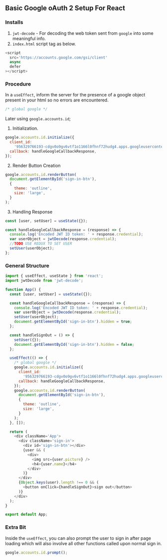 ## Basic Google oAuth 2 Setup For React

### Installs

1. `jwt-decode` - For decoding the web token sent from `google` into some meaningful info.
2. `index.html` script tag as below.

```js
<script
  src='https://accounts.google.com/gsi/client'
  async
  defer
></script>
```

### Procedure

In a `useEffect`, inform the server for the presence of a google object present in your html so no errors are encountered.

```js
/* global google */
```

Later using `google.accounts.id`;

1. Initialization.

```js
google.accounts.id.initialize({
  client_id:
    '956329766193-cdgv0o9gv6vtf1o1166l0fhnf72hudg4.apps.googleusercontent.com',
  callback: handleGoogleCallbackResponse,
});
```

2. Render Button Creation

```js
google.accounts.id.renderButton(
  document.getElementById('sign-in-btn'),
  {
    theme: 'outline',
    size: 'large',
  }
);
```

3. Handling Response

```js
const [user, setUser] = useState({});

const handleGoogleCallbackResponse = (response) => {
  console.log('Encoded JWT ID token: ' + response.credential);
  var userObject = jwtDecode(response.credential);
  //TODO USE REDUX TO SET USER
  setUser(userObject);
};
```

### General Structure

```js
import { useEffect, useState } from 'react';
import jwtDecode from 'jwt-decode';

function App() {
  const [user, setUser] = useState({});

  const handleGoogleCallbackResponse = (response) => {
    console.log('Encoded JWT ID token: ' + response.credential);
    var userObject = jwtDecode(response.credential);
    setUser(userObject);
    document.getElementById('sign-in-btn').hidden = true;
  };

  const handleSignOut = () => {
    setUser({});
    document.getElementById('sign-in-btn').hidden = false;
  };

  useEffect(() => {
    /* global google */
    google.accounts.id.initialize({
      client_id:
        '956329766193-cdgv0o9gv6vtf1o1166l0fhnf72hudg4.apps.googleusercontent.com',
      callback: handleGoogleCallbackResponse,
    });
    google.accounts.id.renderButton(
      document.getElementById('sign-in-btn'),
      {
        theme: 'outline',
        size: 'large',
      }
    );
  }, []);

  return (
    <div className='App'>
      <div className='sign-in'>
        <div id='sign-in-btn'></div>
        {user && (
          <div>
            <img src={user.picture} />
            <h4>{user.name}</h4>
          </div>
        )}
      </div>
      {Object.keys(user).length !== 0 && (
        <button onClick={handleSignOut}>sign out</button>
      )}
    </div>
  );
}

export default App;
```

### Extra Bit

Inside the `useEffect`, you can also prompt the user to sign in after page loading which will also involve all other functions called upon normal sign in.

```js
google.accounts.id.prompt();
```
